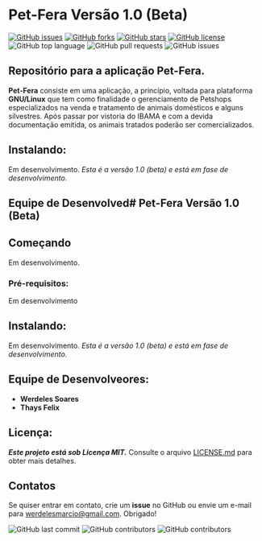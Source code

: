 # Pet-Fera Versão 1.0 (Beta)

[![GitHub issues](https://img.shields.io/github/issues/werdelesmarcio/PetFera3.0?style=for-the-badge)](https://github.com/werdelesmarcio/PetFera3.0/issues?style=for-the-badge)  [![GitHub forks](https://img.shields.io/github/forks/werdelesmarcio/PetFera3.0?style=for-the-badge)](https://github.com/werdelesmarcio/PetFera3.0/network?style=for-the-badge)  [![GitHub stars](https://img.shields.io/github/stars/werdelesmarcio/PetFera3.0?style=for-the-badge)](https://github.com/werdelesmarcio/PetFera3.0/stargazers?style=for-the-badge)  [![GitHub license](https://img.shields.io/github/license/werdelesmarcio/PetFera3.0?style=for-the-badge)](https://github.com/werdelesmarcio/PetFera3.0/blob/main/LICENSE?style=for-the-badge)  ![GitHub top language](https://img.shields.io/github/languages/top/werdelesmarcio/PetFera3.0?style=for-the-badge)  ![GitHub pull requests](https://img.shields.io/github/issues-pr/werdelesmarcio/PetFera3.0?style=for-the-badge)  ![GitHub issues](https://img.shields.io/github/issues/werdelesmarcio/PetFera3.0?style=for-the-badge)  

## Repositório para a aplicação Pet-Fera.

**Pet-Fera** consiste em uma aplicação, a princípio, voltada para plataforma **GNU/Linux** que tem como finalidade o gerenciamento de Petshops especializados na venda e tratamento de animais domésticos e alguns silvestres. Após passar por vistoria do IBAMA e com a devida documentação emitida, os animais tratados poderão ser comercializados. 

## Instalando:
Em desenvolvimento.
_Esta é a versão 1.0 (beta) e está em fase de desenvolvimento._

## Equipe de Desenvolved# Pet-Fera Versão 1.0 (Beta)

## Começando
Em desenvolvimento.

### Pré-requisitos:
Em desenvolvimento

## Instalando:
Em desenvolvimento.
_Esta é a versão 1.0 (beta) e está em fase de desenvolvimento._

## Equipe de Desenvolveores:
* **Werdeles Soares**
* **Thays Felix**

## Licença: 
***Este projeto está sob Licença MIT.***
Consulte o arquivo [LICENSE.md](https://github.com/werdelesmarcio/PetFera3.0/blob/main/LICENSE) para obter mais detalhes.

## Contatos
Se quiser entrar em contato, crie um **issue** no GitHub ou envie um e-mail para werdelesmarcio@gmail.com. Obrigado!


<img alt="GitHub last commit" src="https://img.shields.io/github/last-commit/werdelesmarcio/PetFera3.0?style=for-the-badge">  <img alt="GitHub contributors" src="https://img.shields.io/github/contributors/werdelesmarcio/PetFera3.0?style=for-the-badge">  <img alt="GitHub contributors" src="https://img.shields.io/github/repo-size/werdelesmarcio/PetFera3.0?label=REPOSIT%C3%93RIO&logo=GITHUB&style=for-the-badge">
